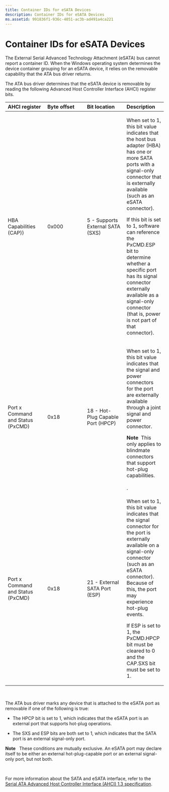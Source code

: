 ```yaml
---
title: Container IDs for eSATA Devices
description: Container IDs for eSATA Devices
ms.assetid: 991836f1-936c-4051-ac3b-ad491a4ca221
---
```


# Container IDs for eSATA Devices


The External Serial Advanced Technology Attachment (eSATA) bus cannot report a container ID. When the Windows operating system determines the device container grouping for an eSATA device, it relies on the removable capability that the ATA bus driver returns.

The ATA bus driver determines that the eSATA device is removable by reading the following Advanced Host Controller Interface (AHCI) register bits.

<table>
<colgroup>
<col width="25%" />
<col width="25%" />
<col width="25%" />
<col width="25%" />
</colgroup>
<thead>
<tr class="header">
<th align="left">AHCI register</th>
<th align="left">Byte offset</th>
<th align="left">Bit location</th>
<th align="left">Description</th>
</tr>
</thead>
<tbody>
<tr class="odd">
<td align="left"><p>HBA Capabilities (CAP))</p></td>
<td align="left"><p>0x000</p></td>
<td align="left"><p>5 - Supports External SATA (SXS)</p></td>
<td align="left"><p>When set to 1, this bit value indicates that the host bus adapter (HBA) has one or more SATA ports with a signal-only connector that is externally available (such as an eSATA connector).</p>
<p>If this bit is set to 1, software can reference the PxCMD.ESP bit to determine whether a specific port has its signal connector externally available as a signal-only connector (that is, power is not part of that connector).</p></td>
</tr>
<tr class="even">
<td align="left"><p>Port x Command and Status (PxCMD)</p></td>
<td align="left"><p>0x18</p></td>
<td align="left"><p>18 - Hot-Plug Capable Port (HPCP)</p></td>
<td align="left"><p>When set to 1, this bit value indicates that the signal and power connectors for the port are externally available through a joint signal and power connector.</p>
<p></p>
<div class="alert">
<strong>Note</strong>  This only applies to blindmate connectors that support hot-plug capabilities.
</div>
<div>
 
</div>
.</td>
</tr>
<tr class="odd">
<td align="left"><p>Port x Command and Status (PxCMD)</p></td>
<td align="left"><p>0x18</p></td>
<td align="left"><p>21 - External SATA Port (ESP)</p></td>
<td align="left"><p>When set to 1, this bit value indicates that the signal connector for the port is externally available on a signal-only connector (such as an eSATA connector). Because of this, the port may experience hot-plug events.</p>
<p>If ESP is set to 1, the PxCMD.HPCP bit must be cleared to 0 and the CAP.SXS bit must be set to 1.</p></td>
</tr>
</tbody>
</table>

 

The ATA bus driver marks any device that is attached to the eSATA port as removable if one of the following is true:

-   The HPCP bit is set to 1, which indicates that the eSATA port is an external port that supports hot-plug operations.

-   The SXS and ESP bits are both set to 1, which indicates that the SATA port is an external signal-only port.

**Note**   These conditions are mutually exclusive. An eSATA port may declare itself to be either an external hot-plug-capable port or an external signal-only port, but not both.

 

For more information about the SATA and eSATA interface, refer to the [Serial ATA Advanced Host Controller Interface (AHCI) 1.3 specification](http://go.microsoft.com/fwlink/p/?linkid=148284).

 

 





